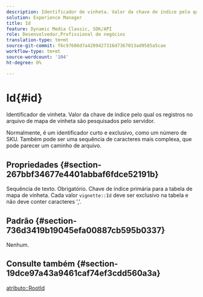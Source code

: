 ```yaml
---
description: Identificador de vinheta. Valor da chave de índice pelo qual os registros no arquivo de mapa de vinheta são pesquisados pelo servidor.
solution: Experience Manager
title: Id
feature: Dynamic Media Classic, SDK/API
role: Desenvolvedor,Profissional de negócios
translation-type: tm+mt
source-git-commit: f6c97606d7a4209427316d7367013ad9585a5cae
workflow-type: tm+mt
source-wordcount: '104'
ht-degree: 0%

---
```



# Id{#id}

Identificador de vinheta. Valor da chave de índice pelo qual os registros no arquivo de mapa de vinheta são pesquisados pelo servidor.

Normalmente, é um identificador curto e exclusivo, como um número de SKU. Também pode ser uma sequência de caracteres mais complexa, que pode parecer um caminho de arquivo.

## Propriedades {#section-267bbf34677e4401abbaf6fdce52191b}

Sequência de texto. Obrigatório. Chave de índice primária para a tabela de mapa de vinheta. Cada valor `vignette::Id` deve ser exclusivo na tabela e não deve conter caracteres &#39;,&#39;.

## Padrão {#section-736d3419b19045efa00887cb595b0337}

Nenhum.

## Consulte também {#section-19dce97a43a9461caf74ef3cdd560a3a}

[atributo::RootId](../../../../../ir-api/material-cat/image-rendering-api-ref/c-ir-material-catalog/c-ir-attributes-reference/r-ir-rootid.md#reference-54b42b7125824be593378c1accb70d5a)
